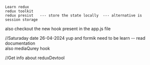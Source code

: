 ```
Learn redux 
redux toolkit 
redux presist   --- store the state locally  --- alternative is session storage  
```


also checkout the new hook present in the app.js file




//Saturaday date 26-04-2024
yup and formik need to be learn -- read documentation  
also mediaQurey hook 



//Get info about reduxDevtool
